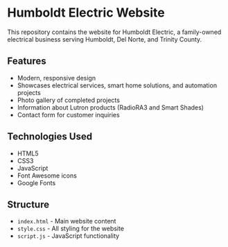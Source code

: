 # Humboldt Electric Website

This repository contains the website for Humboldt Electric, a family-owned electrical business serving Humboldt, Del Norte, and Trinity County.

## Features

- Modern, responsive design
- Showcases electrical services, smart home solutions, and automation projects
- Photo gallery of completed projects
- Information about Lutron products (RadioRA3 and Smart Shades)
- Contact form for customer inquiries

## Technologies Used

- HTML5
- CSS3
- JavaScript
- Font Awesome icons
- Google Fonts

## Structure

- `index.html` - Main website content
- `style.css` - All styling for the website
- `script.js` - JavaScript functionality
